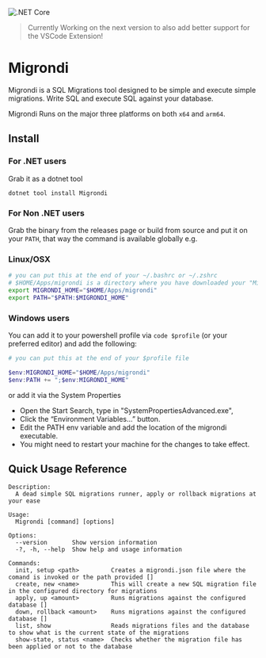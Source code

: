 ![.NET Core](https://github.com/AngelMunoz/Migrondi/workflows/.NET%20Core/badge.svg?branch=vnext)

> Currently Working on the next version to also add better support for the VSCode Extension!

# Migrondi

Migrondi is a SQL Migrations tool designed to be simple and execute simple migrations. Write SQL and execute SQL against your database.

Migrondi Runs on the major three platforms on both `x64` and `arm64`.

## Install

### For .NET users

Grab it as a dotnet tool

```
dotnet tool install Migrondi
```

### For Non .NET users

Grab the binary from the releases page or build from source and put it on your `PATH`, that way the command is available globally e.g.

### Linux/OSX

```bash
# you can put this at the end of your ~/.bashrc or ~/.zshrc
# $HOME/Apps/migrondi is a directory where you have downloaded your "Migrondi" binary
export MIGRONDI_HOME="$HOME/Apps/migrondi"
export PATH="$PATH:$MIGRONDI_HOME"
```

### Windows users

You can add it to your powershell profile via `code $profile` (or your preferred editor) and add the following:

```powershell
# you can put this at the end of your $profile file

$env:MIGRONDI_HOME="$HOME/Apps/migrondi"
$env:PATH += ";$env:MIGRONDI_HOME"
```

or add it via the System Properties

- Open the Start Search, type in "SystemPropertiesAdvanced.exe",
- Click the “Environment Variables…” button.
- Edit the PATH env variable and add the location of the migrondi executable.
- You might need to restart your machine for the changes to take effect.

## Quick Usage Reference

```
Description:
  A dead simple SQL migrations runner, apply or rollback migrations at your ease

Usage:
  Migrondi [command] [options]

Options:
  --version       Show version information
  -?, -h, --help  Show help and usage information

Commands:
  init, setup <path>         Creates a migrondi.json file where the comand is invoked or the path provided []
  create, new <name>         This will create a new SQL migration file in the configured directory for migrations
  apply, up <amount>         Runs migrations against the configured database []
  down, rollback <amount>    Runs migrations against the configured database []
  list, show                 Reads migrations files and the database to show what is the current state of the migrations
  show-state, status <name>  Checks whether the migration file has been applied or not to the database
```

